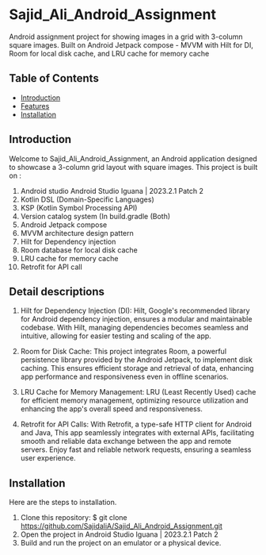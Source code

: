 # Sajid_Ali_Android_Assignment

Android assignment project for showing images in a grid with 3-column square images. 
Built on Android Jetpack compose - MVVM with Hilt for DI, Room for local disk cache, and LRU cache for memory cache

## Table of Contents

- [Introduction](#introduction)
- [Features](#features)
- [Installation](#installation)



## Introduction

Welcome to Sajid_Ali_Android_Assignment, an Android application designed to showcase a 3-column grid layout with square images. 
This project is built on :

1. Android studio Android Studio Iguana | 2023.2.1 Patch 2
2. Kotlin DSL (Domain-Specific Languages)
3. KSP (Kotlin Symbol Processing API)
4. Version catalog system (In build.gradle (Both)
5. Android Jetpack compose
6. MVVM architecture design pattern
7. Hilt for Dependency injection
8. Room database for local disk cache
9. LRU cache for memory cache
10. Retrofit for API call

## Detail descriptions 

1. Hilt for Dependency Injection (DI): Hilt, Google's recommended library for Android dependency injection, ensures a modular and maintainable codebase.
   With Hilt, managing dependencies becomes seamless and intuitive, allowing for easier testing and scaling of the app.
   
2. Room for Disk Cache: This project integrates Room, a powerful persistence library provided by the Android Jetpack, to implement disk caching.
   This ensures efficient storage and retrieval of data, enhancing app performance and responsiveness even in offline scenarios.
   
3. LRU Cache for Memory Management: LRU (Least Recently Used) cache for efficient memory management,
   optimizing resource utilization and enhancing the app's overall speed and responsiveness.
   
5. Retrofit for API Calls: With Retrofit, a type-safe HTTP client for Android and Java, This app seamlessly integrates with external APIs,
   facilitating smooth and reliable data exchange between the app and remote servers.
   Enjoy fast and reliable network requests, ensuring a seamless user experience.

## Installation

Here are the steps to installation.

1. Clone this repository:
$ git clone https://github.com/SajidaliA/Sajid_Ali_Android_Assignment.git
2. Open the project in Android Studio Iguana | 2023.2.1 Patch 2
3. Build and run the project on an emulator or a physical device.


